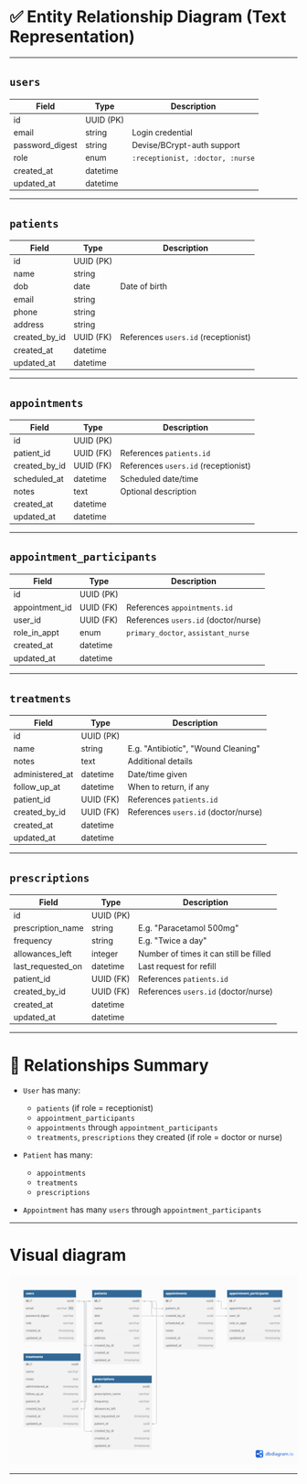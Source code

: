 # ✅ Entity Relationship Diagram (Text Representation)

---

## `users`

| Field            | Type      | Description                      |
| ---------------- | --------- | -------------------------------- |
| id               | UUID (PK) |                                  |
| email            | string    | Login credential                 |
| password_digest  | string    | Devise/BCrypt-auth support       |
| role             | enum      | `:receptionist, :doctor, :nurse` |
| created_at       | datetime  |                                  |
| updated_at       | datetime  |                                  |

---

## `patients`

| Field           | Type      | Description                          |
| --------------- | --------- | ------------------------------------ |
| id              | UUID (PK) |                                      |
| name            | string    |                                      |
| dob             | date      | Date of birth                        |
| email           | string    |                                      |
| phone           | string    |                                      |
| address         | string    |                                      |
| created_by_id   | UUID (FK) | References `users.id` (receptionist) |
| created_at      | datetime  |                                      |
| updated_at      | datetime  |                                      |

---

## `appointments`

| Field           | Type      | Description                          |
| --------------- | --------- | ------------------------------------ |
| id              | UUID (PK) |                                      |
| patient_id      | UUID (FK) | References `patients.id`             |
| created_by_id   | UUID (FK) | References `users.id` (receptionist) |
| scheduled_at    | datetime  | Scheduled date/time                  |
| notes           | text      | Optional description                 |
| created_at      | datetime  |                                      |
| updated_at      | datetime  |                                      |

---

## `appointment_participants`

| Field           | Type      | Description                          |
| --------------- | --------- | ------------------------------------ |
| id              | UUID (PK) |                                      |
| appointment_id  | UUID (FK) | References `appointments.id`         |
| user_id         | UUID (FK) | References `users.id` (doctor/nurse) |
| role_in_appt    | enum      | `primary_doctor`, `assistant_nurse`  |
| created_at      | datetime  |                                      |
| updated_at      | datetime  |                                      |

---

## `treatments`

| Field            | Type      | Description                          |
| ---------------- | --------- | ------------------------------------ |
| id               | UUID (PK) |                                      |
| name             | string    | E.g. "Antibiotic", "Wound Cleaning"  |
| notes            | text      | Additional details                   |
| administered_at  | datetime  | Date/time given                      |
| follow_up_at     | datetime  | When to return, if any               |
| patient_id       | UUID (FK) | References `patients.id`             |
| created_by_id    | UUID (FK) | References `users.id` (doctor/nurse) |
| created_at       | datetime  |                                      |
| updated_at       | datetime  |                                      |

---

## `prescriptions`

| Field               | Type      | Description                            |
| ------------------- | --------- | -------------------------------------- |
| id                  | UUID (PK) |                                        |
| prescription_name   | string    | E.g. "Paracetamol 500mg"               |
| frequency           | string    | E.g. "Twice a day"                     |
| allowances_left     | integer   | Number of times it can still be filled |
| last_requested_on   | datetime  | Last request for refill                |
| patient_id          | UUID (FK) | References `patients.id`               |
| created_by_id       | UUID (FK) | References `users.id` (doctor/nurse)   |
| created_at          | datetime  |                                        |
| updated_at          | datetime  |                                        |

---

# 🧠 Relationships Summary 

* `User` has many:

  * `patients` (if role = receptionist)
  * `appointment_participants`
  * `appointments` through `appointment_participants`
  * `treatments`, `prescriptions` they created (if role = doctor or nurse)

* `Patient` has many:

  * `appointments`
  * `treatments`
  * `prescriptions`

* `Appointment` has many `users` through `appointment_participants`

---

# Visual diagram

![Database diagram](./db_diagram.png)


---
